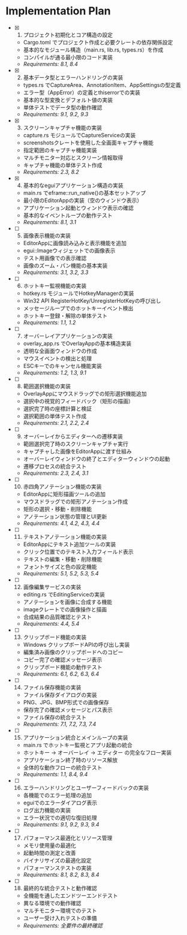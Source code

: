 # Implementation Plan

- [x] 1. プロジェクト初期化とコア構造の設定





  - Cargo.toml でプロジェクト作成と必要クレートの依存関係設定
  - 基本的なモジュール構造（main.rs, lib.rs, types.rs）を作成
  - コンパイルが通る最小限のコード実装
  - _Requirements: 8.1, 8.4_

- [x] 2. 基本データ型とエラーハンドリングの実装





  - types.rs でCaptureArea、AnnotationItem、AppSettingsの型定義
  - エラー型（AppError）の定義とthiserrorでの実装
  - 基本的な型変換とデフォルト値の実装
  - 単体テストでデータ型の動作確認
  - _Requirements: 9.1, 9.2, 9.3_

- [x] 3. スクリーンキャプチャ機能の実装





  - capture.rs モジュールでCaptureServiceの実装
  - screenshotsクレートを使用した全画面キャプチャ機能
  - 指定範囲のキャプチャ機能実装
  - マルチモニター対応とスクリーン情報取得
  - キャプチャ機能の単体テスト作成
  - _Requirements: 2.3, 8.2_

- [x] 4. 基本的なeguiアプリケーション構造の実装





  - main.rs でeframe::run_native()の基本セットアップ
  - 最小限のEditorAppの実装（空のウィンドウ表示）
  - アプリケーション起動とウィンドウ表示の確認
  - 基本的なイベントループの動作テスト
  - _Requirements: 8.1, 3.1_

- [ ] 5. 画像表示機能の実装
  - EditorAppに画像読み込みと表示機能を追加
  - egui::Imageウィジェットでの画像表示
  - テスト用画像での表示確認
  - 画像のズーム・パン機能の基本実装
  - _Requirements: 3.1, 3.2, 3.3_

- [ ] 6. ホットキー監視機能の実装
  - hotkey.rs モジュールでHotkeyManagerの実装
  - Win32 API RegisterHotKey/UnregisterHotKeyの呼び出し
  - メッセージループでのホットキーイベント検出
  - ホットキー登録・解除の単体テスト
  - _Requirements: 1.1, 1.2_

- [ ] 7. オーバーレイアプリケーションの実装
  - overlay_app.rs でOverlayAppの基本構造実装
  - 透明な全画面ウィンドウの作成
  - マウスイベントの検出と処理
  - ESCキーでのキャンセル機能実装
  - _Requirements: 1.2, 1.3, 9.1_

- [ ] 8. 範囲選択機能の実装
  - OverlayAppにマウスドラッグでの矩形選択機能追加
  - 選択中の視覚的フィードバック（矩形の描画）
  - 選択完了時の座標計算と検証
  - 選択範囲の単体テスト作成
  - _Requirements: 2.1, 2.2, 2.4_

- [ ] 9. オーバーレイからエディターへの遷移実装
  - 範囲選択完了時のスクリーンキャプチャ実行
  - キャプチャした画像をEditorAppに渡す仕組み
  - オーバーレイウィンドウの終了とエディターウィンドウの起動
  - 遷移プロセスの統合テスト
  - _Requirements: 2.3, 2.4, 3.1_

- [ ] 10. 赤四角アノテーション機能の実装
  - EditorAppに矩形描画ツールの追加
  - マウスドラッグでの矩形アノテーション作成
  - 矩形の選択・移動・削除機能
  - アノテーション状態の管理とUI更新
  - _Requirements: 4.1, 4.2, 4.3, 4.4_

- [ ] 11. テキストアノテーション機能の実装
  - EditorAppにテキスト追加ツールの実装
  - クリック位置でのテキスト入力フィールド表示
  - テキストの編集・移動・削除機能
  - フォントサイズと色の設定機能
  - _Requirements: 5.1, 5.2, 5.3, 5.4_

- [ ] 12. 画像編集サービスの実装
  - editing.rs でEditingServiceの実装
  - アノテーションを画像に合成する機能
  - imageクレートでの画像操作と描画
  - 合成結果の品質確認とテスト
  - _Requirements: 4.4, 5.4_

- [ ] 13. クリップボード機能の実装
  - Windows クリップボードAPIの呼び出し実装
  - 編集済み画像のクリップボードへのコピー
  - コピー完了の確認メッセージ表示
  - クリップボード機能の動作テスト
  - _Requirements: 6.1, 6.2, 6.3, 6.4_

- [ ] 14. ファイル保存機能の実装
  - ファイル保存ダイアログの実装
  - PNG、JPG、BMP形式での画像保存
  - 保存完了の確認メッセージとパス表示
  - ファイル保存の統合テスト
  - _Requirements: 7.1, 7.2, 7.3, 7.4_

- [ ] 15. アプリケーション統合とメインループの実装
  - main.rs でホットキー監視とアプリ起動の統合
  - ホットキー → オーバーレイ → エディター の完全なフロー実装
  - アプリケーション終了時のリソース解放
  - 全体的な動作フローの統合テスト
  - _Requirements: 1.1, 8.4, 9.4_

- [ ] 16. エラーハンドリングとユーザーフィードバックの実装
  - 各機能でのエラー処理の追加
  - eguiでのエラーダイアログ表示
  - ログ出力機能の実装
  - エラー状況での適切な復旧処理
  - _Requirements: 9.1, 9.2, 9.3, 9.4_

- [ ] 17. パフォーマンス最適化とリソース管理
  - メモリ使用量の最適化
  - 起動時間の測定と改善
  - バイナリサイズの最適化設定
  - パフォーマンステストの実装
  - _Requirements: 8.1, 8.2, 8.3, 8.4_

- [ ] 18. 最終的な統合テストと動作確認
  - 全機能を通したエンドツーエンドテスト
  - 異なる環境での動作確認
  - マルチモニター環境でのテスト
  - ユーザー受け入れテストの準備
  - _Requirements: 全要件の最終確認_